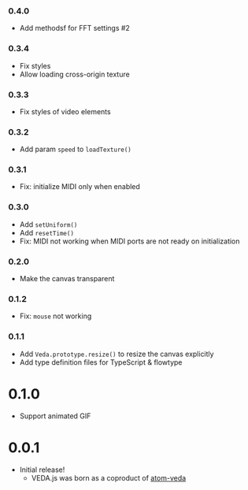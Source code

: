### 0.4.0
* Add methodsf for FFT settings #2

### 0.3.4
* Fix styles
* Allow loading cross-origin texture

### 0.3.3
* Fix styles of video elements

### 0.3.2
* Add param `speed` to `loadTexture()`

### 0.3.1
* Fix: initialize MIDI only when enabled

### 0.3.0
* Add `setUniform()`
* Add `resetTime()`
* Fix: MIDI not working when MIDI ports are not ready on initialization

### 0.2.0
* Make the canvas transparent

### 0.1.2
* Fix: `mouse` not working

### 0.1.1
* Add `Veda.prototype.resize()` to resize the canvas explicitly
* Add type definition files for TypeScript & flowtype

# 0.1.0
* Support animated GIF

# 0.0.1
* Initial release!
  * VEDA.js was born as a coproduct of [atom-veda](https://github.com/fand/atom-veda/)
